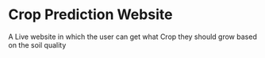# Crop Prediction Website
A Live website in which the user can get what Crop they should grow based on the soil quality
